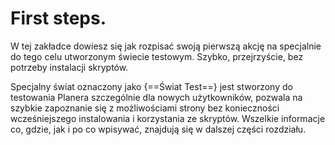 # First steps.

W tej zakładce dowiesz się jak rozpisać swoją pierwszą akcję na specjalnie do tego celu utworzonym świecie testowym. Szybko, przejrzyście, bez potrzeby instalacji skryptów.

Specjalny świat oznaczony jako {==Świat Test==} jest stworzony do testowania Planera szczególnie dla nowych użytkowników, pozwala na szybkie zapoznanie się z możliwościami strony bez konieczności wcześniejszego instalowania i korzystania ze skryptów. Wszelkie informacje co, gdzie, jak i po co wpisywać, znajdują się w dalszej części rozdziału.

